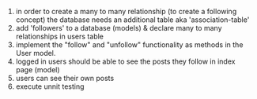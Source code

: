 1) in order to create a many to many relationship (to create a following concept) the database needs an additional table aka 'association-table'
2) add 'followers' to a database (models) & declare many to many relationships in users table
3) implement the "follow" and "unfollow" functionality as methods in the User model.
4) logged in users should be able to see the posts they follow in index page (model)
5) users can see their own posts
6) execute unnit testing

